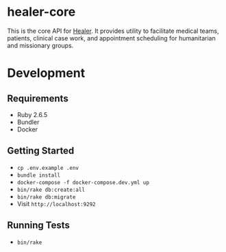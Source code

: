 # healer-core

This is the core API for [Healer](https://www.healer.global). It provides utility to facilitate medical teams, patients, clinical case work, and appointment scheduling for humanitarian and missionary groups.

# Development
## Requirements
* Ruby 2.6.5
* Bundler
* Docker

## Getting Started
* `cp .env.example .env`
* `bundle install`
* `docker-compose -f docker-compose.dev.yml up`
* `bin/rake db:create:all`
* `bin/rake db:migrate`
* Visit `http://localhost:9292`

## Running Tests
* `bin/rake`
